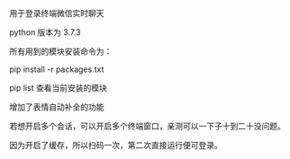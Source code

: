用于登录终端微信实时聊天

python 版本为 3.7.3

所有用到的模块安装命令为：

pip install -r packages.txt

pip list 查看当前安装的模块

增加了表情自动补全的功能

若想开启多个会话，可以开启多个终端窗口，亲测可以一下子十到二十没问题。

因为开启了缓存，所以扫码一次，第二次直接运行便可登录。
